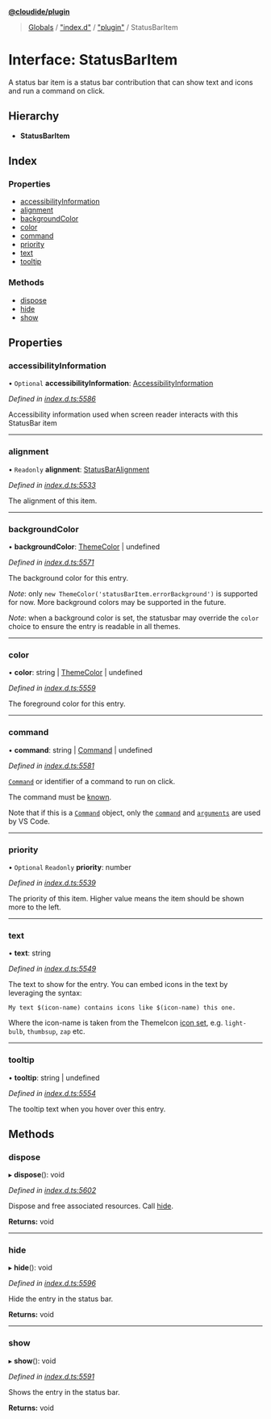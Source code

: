 **[@cloudide/plugin](../README.md)**

> [Globals](../README.md) / ["index.d"](../modules/_index_d_.md) / ["plugin"](../modules/_index_d_._plugin_.md) / StatusBarItem

# Interface: StatusBarItem

A status bar item is a status bar contribution that can
show text and icons and run a command on click.

## Hierarchy

* **StatusBarItem**

## Index

### Properties

* [accessibilityInformation](_index_d_._plugin_.statusbaritem.md#accessibilityinformation)
* [alignment](_index_d_._plugin_.statusbaritem.md#alignment)
* [backgroundColor](_index_d_._plugin_.statusbaritem.md#backgroundcolor)
* [color](_index_d_._plugin_.statusbaritem.md#color)
* [command](_index_d_._plugin_.statusbaritem.md#command)
* [priority](_index_d_._plugin_.statusbaritem.md#priority)
* [text](_index_d_._plugin_.statusbaritem.md#text)
* [tooltip](_index_d_._plugin_.statusbaritem.md#tooltip)

### Methods

* [dispose](_index_d_._plugin_.statusbaritem.md#dispose)
* [hide](_index_d_._plugin_.statusbaritem.md#hide)
* [show](_index_d_._plugin_.statusbaritem.md#show)

## Properties

### accessibilityInformation

• `Optional` **accessibilityInformation**: [AccessibilityInformation](_index_d_._plugin_.accessibilityinformation.md)

*Defined in [index.d.ts:5586](https://github.com/shuyaqian/cloudide-plugin-api/blob/6d83fa1/index.d.ts#L5586)*

Accessibility information used when screen reader interacts with this StatusBar item

___

### alignment

• `Readonly` **alignment**: [StatusBarAlignment](../enums/_index_d_._plugin_.statusbaralignment.md)

*Defined in [index.d.ts:5533](https://github.com/shuyaqian/cloudide-plugin-api/blob/6d83fa1/index.d.ts#L5533)*

The alignment of this item.

___

### backgroundColor

•  **backgroundColor**: [ThemeColor](../classes/_index_d_._plugin_.themecolor.md) \| undefined

*Defined in [index.d.ts:5571](https://github.com/shuyaqian/cloudide-plugin-api/blob/6d83fa1/index.d.ts#L5571)*

The background color for this entry.

*Note*: only `new ThemeColor('statusBarItem.errorBackground')` is
supported for now. More background colors may be supported in the
future.

*Note*: when a background color is set, the statusbar may override
the `color` choice to ensure the entry is readable in all themes.

___

### color

•  **color**: string \| [ThemeColor](../classes/_index_d_._plugin_.themecolor.md) \| undefined

*Defined in [index.d.ts:5559](https://github.com/shuyaqian/cloudide-plugin-api/blob/6d83fa1/index.d.ts#L5559)*

The foreground color for this entry.

___

### command

•  **command**: string \| [Command](_index_d_._plugin_.command.md) \| undefined

*Defined in [index.d.ts:5581](https://github.com/shuyaqian/cloudide-plugin-api/blob/6d83fa1/index.d.ts#L5581)*

[`Command`](#Command) or identifier of a command to run on click.

The command must be [known](#commands.getCommands).

Note that if this is a [`Command`](#Command) object, only the [`command`](#Command.command) and [`arguments`](#Command.arguments)
are used by VS Code.

___

### priority

• `Optional` `Readonly` **priority**: number

*Defined in [index.d.ts:5539](https://github.com/shuyaqian/cloudide-plugin-api/blob/6d83fa1/index.d.ts#L5539)*

The priority of this item. Higher value means the item should
be shown more to the left.

___

### text

•  **text**: string

*Defined in [index.d.ts:5549](https://github.com/shuyaqian/cloudide-plugin-api/blob/6d83fa1/index.d.ts#L5549)*

The text to show for the entry. You can embed icons in the text by leveraging the syntax:

`My text $(icon-name) contains icons like $(icon-name) this one.`

Where the icon-name is taken from the ThemeIcon [icon set](https://code.visualstudio.com/api/references/icons-in-labels#icon-listing), e.g.
`light-bulb`, `thumbsup`, `zap` etc.

___

### tooltip

•  **tooltip**: string \| undefined

*Defined in [index.d.ts:5554](https://github.com/shuyaqian/cloudide-plugin-api/blob/6d83fa1/index.d.ts#L5554)*

The tooltip text when you hover over this entry.

## Methods

### dispose

▸ **dispose**(): void

*Defined in [index.d.ts:5602](https://github.com/shuyaqian/cloudide-plugin-api/blob/6d83fa1/index.d.ts#L5602)*

Dispose and free associated resources. Call
[hide](#StatusBarItem.hide).

**Returns:** void

___

### hide

▸ **hide**(): void

*Defined in [index.d.ts:5596](https://github.com/shuyaqian/cloudide-plugin-api/blob/6d83fa1/index.d.ts#L5596)*

Hide the entry in the status bar.

**Returns:** void

___

### show

▸ **show**(): void

*Defined in [index.d.ts:5591](https://github.com/shuyaqian/cloudide-plugin-api/blob/6d83fa1/index.d.ts#L5591)*

Shows the entry in the status bar.

**Returns:** void
